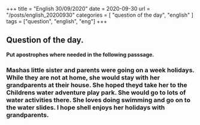 +++
title = "English 30/09/2020"
date = 2020-09-30 
url = "/posts/english_20200930"
categories = [ "question of the day", "english" ]
tags = ["question", "english", "eng"]
+++


## Question of the day.
**Put apostrophes where needed in the following passsage.**

### Mashas little sister and parents were going on a week holidays. While they are not at home, she would stay with her grandparents at their house. She hoped theyd take her to the Childrens water adventure play park. She would go to lots of water activities there. She loves doing swimming and go on to the water slides. I hope shell enjoys her holidays with grandparents.




